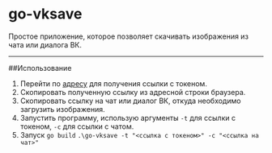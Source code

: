 # go-vksave
Простое приложение, которое позволяет скачивать изображения из чата или диалога ВК.

---

##Использование

1. Перейти по [адресу](https://oauth.vk.com/authorize?client_id=2685278&display=popup&redirect_uri=https://oauth.vk.com/blank.html&scope=messages,offline&response_type=token&v=5.131&state=123456) для получения ссылки с токеном.
2. Скопировать полученную ссылку из адресной строки браузера.
3. Скопировать ссылку на чат или диалог ВК, откуда необходимо загрузить изображения.
4. Запустить программу, использую аргументы `-t` для ссылки с токеном, `-c` для ссылки с чатом.
5. Запуск
`go build`
`.\go-vksave -t "<ссылка с токеном>" -с "<ссылка на чат>"`
